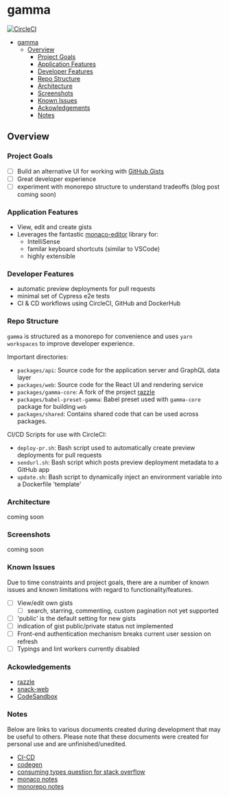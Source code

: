 # gamma

[![CircleCI](https://circleci.com/gh/peterschussheim/gamma.svg?style=svg&circle-token=c2090c289000a9f65ff601f99ca8113ec300b519)](https://circleci.com/gh/peterschussheim/gamma)
- [gamma](#gamma)
  - [Overview](#overview)
    - [Project Goals](#project-goals)
    - [Application Features](#application-features)
    - [Developer Features](#developer-features)
    - [Repo Structure](#repo-structure)
    - [Architecture](#architecture)
    - [Screenshots](#screenshots)
    - [Known Issues](#known-issues)
    - [Ackowledgements](#ackowledgements)
    - [Notes](#notes)

## Overview

### Project Goals

- [ ] Build an alternative UI for working with [GitHub Gists](https://gist.github.com/)
- [ ] Great developer experience
- [ ] experiment with monorepo structure to understand tradeoffs (blog post coming soon)

### Application Features

- View, edit and create gists
- Leverages the fantastic [monaco-editor](https://github.com/Microsoft/monaco-editor) library for:
  - IntelliSense
  - familar keyboard shortcuts (similar to VSCode)
  - highly extensible

### Developer Features

- automatic preview deployments for pull requests
- minimal set of Cypress e2e tests
- CI & CD workflows using CircleCI, GitHub and DockerHub

### Repo Structure

`gamma` is structured as a monorepo for convenience and uses `yarn workspaces` to improve developer experience.

Important directories:

- `packages/api`: Source code for the application server and GraphQL data layer
- `packages/web`: Source code for the React UI and rendering service
- `packages/gamma-core`: A fork of the project [razzle](https://github.com/jaredpalmer/razzle)
- `packages/babel-preset-gamma`: Babel preset used with `gamma-core` package for building `web`
- `packages/shared`: Contains shared code that can be used across packages.
  
CI/CD Scripts for use with CircleCI:

- `deploy-pr.sh`: Bash script used to automatically create preview deployments for pull requests
- `sendurl.sh`: Bash script which posts preview deployment metadata to a GitHub app
- `update.sh`: Bash script to dynamically inject an environment variable into a Dockerfile 'template'

### Architecture

coming soon

### Screenshots

coming soon
### Known Issues

Due to time constraints and project goals, there are a number of known issues and known limitations
with regard to functionality/features.

- [ ] View/edit own gists
  - [ ] search, starring, commenting, custom pagination not yet supported
- [ ] 'public' is the default setting for new gists
- [ ] indication of gist public/private status not implemented
- [ ] Front-end authentication mechanism breaks current user session on refresh
- [ ] Typings and lint workers currently disabled

### Ackowledgements

- [razzle](https://github.com/jaredpalmer/razzle)
- [snack-web](https://github.com/expo/snack-web)
- [CodeSandbox](https://github.com/CompuIves/codesandbox-client)

### Notes

Below are links to various documents created during development that may be useful to others.  Please note that these documents were created for personal use and are unfinished/unedited.

- [CI-CD](docs/ci-cd.md)
- [codegen](docs/codegen.md)
- [consuming types question for stack overflow](docs/consuming-types-so-question.md)
- [monaco notes](docs/monaco.md)
- [monorepo notes](docs/monorepo.md)
